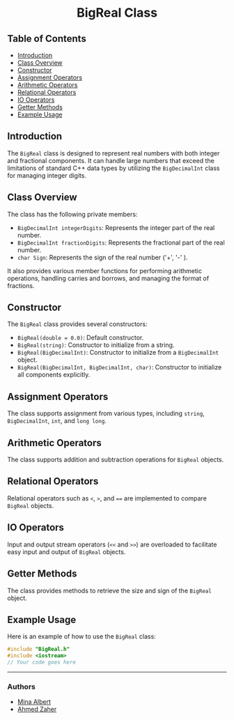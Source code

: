 <h1 align="center">BigReal Class</h1>
<!---->
<!-- ### Features -->
<!---->
<!-- - Addition and subtraction of `BigReal` numbers. -->
<!-- - Comparison operators (`<`, `>`, `==`) for `BigReal` instances. -->
<!-- - Input and output operators (`>>` and `<<`) for convenient interaction. -->

## Table of Contents
- [Introduction](#introduction)
- [Class Overview](#class-overview)
- [Constructor](#constructor)
- [Assignment Operators](#assignment-operators)
- [Arithmetic Operators](#arithmetic-operators)
- [Relational Operators](#relational-operators)
- [IO Operators](#io-operators)
- [Getter Methods](#getter-methods)
- [Example Usage](#example-usage)

## Introduction
The `BigReal` class is designed to represent real numbers with both integer and fractional components. It can handle large numbers that exceed the limitations of standard C++ data types by utilizing the `BigDecimalInt` class for managing integer digits.

## Class Overview
The class has the following private members:
- `BigDecimalInt integerDigits`: Represents the integer part of the real number.
- `BigDecimalInt fractionDigits`: Represents the fractional part of the real number.
- `char Sign`: Represents the sign of the real number ('+', '-' ).

It also provides various member functions for performing arithmetic operations, handling carries and borrows, and managing the format of fractions.

## Constructor
The `BigReal` class provides several constructors:
- `BigReal(double = 0.0)`: Default constructor.
- `BigReal(string)`: Constructor to initialize from a string.
- `BigReal(BigDecimalInt)`: Constructor to initialize from a `BigDecimalInt` object.
- `BigReal(BigDecimalInt, BigDecimalInt, char)`: Constructor to initialize all components explicitly.

## Assignment Operators
The class supports assignment from various types, including `string`, `BigDecimalInt`, `int`, and `long long`.

## Arithmetic Operators
The class supports addition and subtraction operations for `BigReal` objects.

## Relational Operators
Relational operators such as `<`, `>`, and `==` are implemented to compare `BigReal` objects.

## IO Operators
Input and output stream operators (`<<` and `>>`) are overloaded to facilitate easy input and output of `BigReal` objects.

## Getter Methods
The class provides methods to retrieve the size and sign of the `BigReal` object.

## Example Usage
Here is an example of how to use the `BigReal` class:

```cpp
#include "BigReal.h"
#include <iostream>
// Your code goes here
```
---
### Authors
* [Mina Albert](https://github.com/minaalbert33)
* [Ahmed Zaher](https://github.com/AhmedMZaher)


